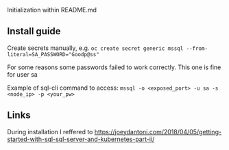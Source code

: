 Initialization within README.md

## Install guide

Create secrets manually, e.g. `oc create secret generic mssql --from-literal=SA_PASSWORD="Goodp@ss"`

For some reasons some passwords failed to work correctly. This one is fine for user sa

Example of sql-cli command to access: `mssql -o <exposed_port> -u sa -s <node_ip> -p <your_pw>`

## Links

During installation I reffered to https://joeydantoni.com/2018/04/05/getting-started-with-sql-sql-server-and-kubernetes-part-ii/
